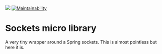 [![](https://jitpack.io/v/peavers/sockets-micro-library.svg)](https://jitpack.io/#peavers/sockets-micro-library)
[![Maintainability](https://api.codeclimate.com/v1/badges/4e30b4c332bc8c87686a/maintainability)](https://codeclimate.com/github/peavers/sockets-micro-library/maintainability)

# Sockets micro library
A very tiny wrapper around a Spring sockets. This is almost pointless but here it is.
